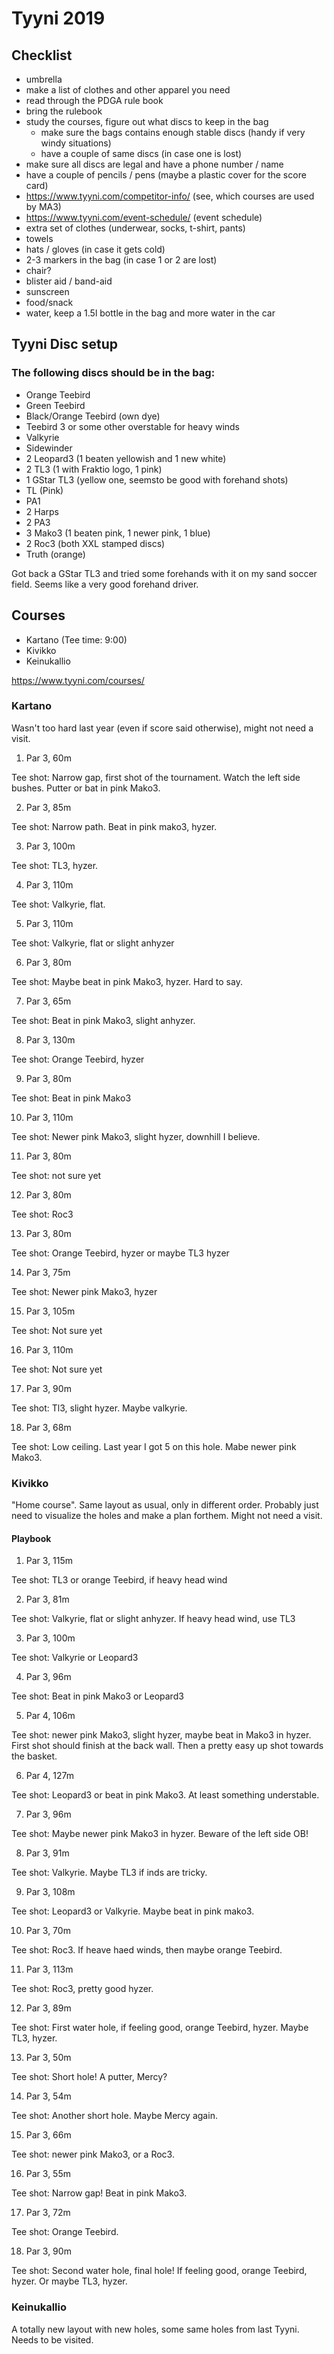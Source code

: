 # Tyyni 2019

## Checklist


- umbrella
- make a list of clothes and other apparel you need
- read through the PDGA rule book
- bring the rulebook
- study the courses, figure out what discs to keep in the bag
  - make sure the bags contains enough stable discs (handy if very windy situations)
  - have a couple of same discs (in case one is lost)
- make sure all discs are legal and have a phone number / name
- have a couple of pencils / pens (maybe a plastic cover for the score card)
- https://www.tyyni.com/competitor-info/ (see, which courses are used by MA3)
- https://www.tyyni.com/event-schedule/ (event schedule)
- extra set of clothes (underwear, socks, t-shirt, pants)
- towels
- hats / gloves (in case it gets cold)
- 2-3 markers in the bag (in case 1 or 2 are lost)
- chair?
- blister aid / band-aid
- sunscreen
- food/snack
- water, keep a 1.5l bottle in the bag and more water in the car

## Tyyni Disc setup

### The following discs should be in the bag:

- Orange Teebird
- Green Teebird
- Black/Orange Teebird (own dye)
- Teebird 3 or some other overstable for heavy winds
- Valkyrie
- Sidewinder
- 2 Leopard3 (1 beaten yellowish and 1 new white)
- 2 TL3 (1 with Fraktio logo, 1 pink)
- 1 GStar TL3 (yellow one, seemsto be good with forehand shots)
- TL (Pink)
- PA1
- 2 Harps
- 2 PA3
- 3 Mako3 (1 beaten pink, 1 newer pink, 1 blue)
- 2 Roc3 (both XXL stamped discs)
- Truth (orange)

Got back a GStar TL3 and tried some forehands with it on my sand soccer field. Seems like a very good forehand driver. 

## Courses
- Kartano (Tee time: 9:00)
- Kivikko
- Keinukallio

https://www.tyyni.com/courses/

### Kartano

Wasn't too hard last year (even if score said otherwise), might not need a visit.

1) Par 3, 60m

Tee shot: Narrow gap, first shot of the tournament. Watch the left side bushes. Putter or bat in pink Mako3.

2) Par 3, 85m

Tee shot: Narrow path. Beat in pink mako3, hyzer.

3) Par 3, 100m

Tee shot: TL3, hyzer.

4) Par 3, 110m

Tee shot: Valkyrie, flat.

5) Par 3, 110m

Tee shot: Valkyrie, flat or slight anhyzer

6) Par 3, 80m

Tee shot: Maybe beat in pink Mako3, hyzer. Hard to say.

7) Par 3, 65m

Tee shot: Beat in pink Mako3, slight anhyzer.

8) Par 3, 130m

Tee shot: Orange Teebird, hyzer

9) Par 3, 80m

Tee shot: Beat in pink Mako3

10) Par 3, 110m

Tee shot: Newer pink Mako3, slight hyzer, downhill I believe.

11) Par 3, 80m

Tee shot: not sure yet

12) Par 3, 80m

Tee shot: Roc3

13) Par 3, 80m

Tee shot: Orange Teebird, hyzer or maybe TL3 hyzer

14) Par 3, 75m

Tee shot: Newer pink Mako3, hyzer

15) Par 3, 105m

Tee shot: Not sure yet

16) Par 3, 110m

Tee shot: Not sure yet

17) Par 3, 90m

Tee shot: Tl3, slight hyzer. Maybe valkyrie.

18) Par 3, 68m

Tee shot: Low ceiling. Last year I got 5 on this hole. Mabe newer pink Mako3.


### Kivikko

"Home course". Same layout as usual, only in different order. Probably just need to visualize the holes and make a plan forthem. Might not need a visit.

#### Playbook

1) Par 3, 115m

Tee shot: TL3 or orange Teebird, if heavy head wind

2) Par 3, 81m  

Tee shot: Valkyrie, flat or slight anhyzer. If heavy head wind, use TL3

3) Par 3, 100m  

Tee shot: Valkyrie or Leopard3

4) Par 3, 96m

Tee shot: Beat in pink Mako3 or Leopard3

5) Par 4, 106m

Tee shot: newer pink Mako3, slight hyzer, maybe beat in Mako3 in hyzer. First shot should finish at the back wall. Then a pretty easy up shot towards the basket.

6) Par 4, 127m

Tee shot: Leopard3 or beat in pink Mako3. At least something understable.

7) Par 3, 96m

Tee shot: Maybe newer pink Mako3 in hyzer. Beware of the left side OB!

8) Par 3, 91m

Tee shot: Valkyrie. Maybe TL3 if inds are tricky.

9) Par 3, 108m

Tee shot: Leopard3 or Valkyrie. Maybe beat in pink mako3.

10) Par 3, 70m

Tee shot: Roc3. If heave haed winds, then maybe orange Teebird.

11) Par 3, 113m

Tee shot: Roc3, pretty good hyzer.

12) Par 3, 89m

Tee shot: First water hole, if feeling good, orange Teebird, hyzer. Maybe TL3, hyzer.

13) Par 3, 50m

Tee shot: Short hole! A putter, Mercy?

14) Par 3, 54m

Tee shot: Another short hole. Maybe Mercy again.

15) Par 3, 66m

Tee shot: newer pink Mako3, or a Roc3.

16) Par 3, 55m

Tee shot: Narrow gap! Beat in pink Mako3.

17) Par 3, 72m

Tee shot: Orange Teebird.

18) Par 3, 90m

Tee shot: Second water hole, final hole! If feeling good, orange Teebird, hyzer. Or maybe TL3, hyzer.

### Keinukallio

A totally new layout with new holes, some same holes from last Tyyni. Needs to be visited.





